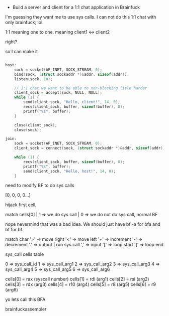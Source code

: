 - Build a server and client for a 1:1 chat application in Brainfuck


I'm guessing they want me to use sys calls. I can not do this 1:1 chat with only brainfuck; lol.


1:1 meaning one to one.
meaning client1 <-> client2

right?

so I can make it

```c

host:    
    sock = socket(AF_INET, SOCK_STREAM, 0);
    bind(sock, (struct sockaddr *)&addr, sizeof(addr));
    listen(sock, 10);

    // 1:1 chat we want to be able to non-blocking litle harder
    client_sock = accept(sock, NULL, NULL);
    while (1) {
        send(client_sock, "Hello, client!", 14, 0);
        recv(client_sock, buffer, sizeof(buffer), 0);
        printf("%s", buffer);
    }

    close(client_sock);
    close(sock);

join:
    sock = socket(AF_INET, SOCK_STREAM, 0);
    client_sock = connect(sock, (struct sockaddr *)&addr, sizeof(addr));

    while (1) {
        recv(client_sock, buffer, sizeof(buffer), 0);
        printf("%s", buffer);
        send(client_sock, "Hello, host!", 14, 0);
    }
```




need to modify BF to do sys calls


[0, 0, 0, 0...]

hijack first cell,

match cells[0]
 | 1 => we do sys call
 | 0 => we do not do sys call, normal BF

nope nevermind that was a bad idea. We should just have bf -a for bfa and bf for bf.



match char
    '>' => move right
    '<' => move left
    '+' => increment
    '-' => decrement
    '.' => output | run sys call
    ',' => input
    '[' => loop start
    ']' => loop end


sys_call cells table

0 => sys_call_id
1 => sys_call_arg1
2 => sys_call_arg2
3 => sys_call_arg3
4 => sys_call_arg4
5 => sys_call_arg5
6 => sys_call_arg6


cells[0] = rax (syscall number)
cells[1] = rdi (arg1)
cells[2] = rsi (arg2) 
cells[3] = rdx (arg3)
cells[4] = r10 (arg4)
cells[5] = r8  (arg5)
cells[6] = r9  (arg6)


yo lets call this BFA

brainfuckassembler

